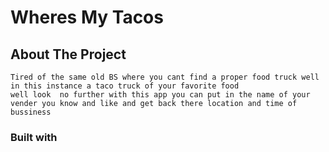 # Wheres My Tacos
## About The Project
    Tired of the same old BS where you cant find a proper food truck well in this instance a taco truck of your favorite food
    well look  no further with this app you can put in the name of your vender you know and like and get back there location and time of bussiness 

### Built with 